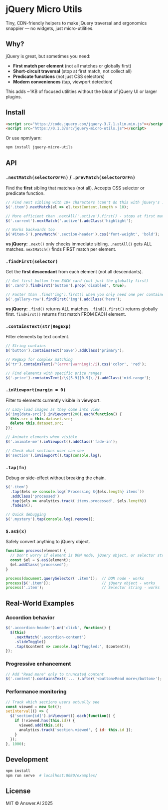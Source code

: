 # jQuery Micro Utils

Tiny, CDN-friendly helpers to make jQuery traversal and ergonomics snappier — no widgets, just micro-utilities.

## Why?

jQuery is great, but sometimes you need:
- **First match per element** (not all matches or globally first)
- **Short-circuit traversal** (stop at first match, not collect all)
- **Predicate functions** (not just CSS selectors)
- **Modern conveniences** (tap, viewport detection)

This adds ~1KB of focused utilities without the bloat of jQuery UI or larger plugins.

## Install

```html
<script src="https://code.jquery.com/jquery-3.7.1.slim.min.js"></script>
<script src="https://0.1.3/src/jquery-micro-utils.js"></script>
```

Or use npm/yarn:
```bash
npm install jquery-micro-utils
```

## API

### `.nextMatch(selectorOrFn)` / `.prevMatch(selectorOrFn)`

Find the **first** sibling that matches (not all). Accepts CSS selector or predicate function.

```js
// Find next sibling with 10+ characters (can't do this with jQuery's .next())
$('.item').nextMatch(el => el.textContent.length > 10);

// More efficient than .nextAll('.active').first() - stops at first match
$('.current').nextMatch('.active').addClass('highlight');

// Works backwards too
$('#item-5').prevMatch('.section-header').css('font-weight', 'bold');
```

**vs jQuery:** `.next()` only checks immediate sibling. `.nextAll()` gets ALL matches. `nextMatch()` finds FIRST match per element.

### `.findFirst(selector)`

Get the **first descendant** from each element (not all descendants).

```js
// Get first button from EACH card (not just the globally first)
$('.card').findFirst('button').prop('disabled', true);

// Faster than .find('img').first() when you only need one per container
$('.gallery-row').findFirst('img').addClass('hero');
```

**vs jQuery:** `.find()` returns ALL matches. `.find().first()` returns globally first. `findFirst()` returns first match FROM EACH element.

### `.containsText(str|RegExp)`

Filter elements by text content.

```js
// String contains
$('button').containsText('Save').addClass('primary');

// RegExp for complex matching
$('tr').containsText(/^(error|warning):/i).css('color', 'red');

// Find elements with specific price ranges
$('.price').containsText(/\$[5-9][0-9]\./).addClass('mid-range');
```

### `.inViewport(margin = 0)`

Filter to elements currently visible in viewport.

```js
// Lazy-load images as they come into view
$('img[data-src]').inViewport(200).each(function() {
  this.src = this.dataset.src;
  delete this.dataset.src;
});

// Animate elements when visible
$('.animate-me').inViewport().addClass('fade-in');

// Check what sections user can see
$('section').inViewport().tap(console.log);
```

### `.tap(fn)`

Debug or side-effect without breaking the chain.

```js
$('.item')
  .tap($els => console.log(`Processing ${$els.length} items`))
  .addClass('processed')
  .tap($els => analytics.track('items.processed', $els.length))
  .fadeIn();

// Quick debugging
$('.mystery').tap(console.log).remove();
```

### `$.as$(x)`

Safely convert anything to jQuery object.

```js
function process(element) {
  // Don't worry if element is DOM node, jQuery object, or selector string
  const $el = $.as$(element);
  $el.addClass('processed');
}

process(document.querySelector('.item'));  // DOM node - works
process($('.item'));                       // jQuery object - works
process('.item');                          // Selector string - works
```

## Real-World Examples

### Accordion behavior
```js
$('.accordion-header').on('click', function() {
  $(this)
    .nextMatch('.accordion-content')
    .slideToggle()
    .tap($content => console.log('Toggled:', $content));
});
```

### Progressive enhancement
```js
// Add "Read more" only to truncated content
$('.content').containsText('...').after('<button>Read more</button>');
```

### Performance monitoring
```js
// Track which sections users actually see
const viewed = new Set();
setInterval(() => {
  $('section[id]').inViewport().each(function() {
    if (!viewed.has(this.id)) {
      viewed.add(this.id);
      analytics.track('section.viewed', { id: this.id });
    }
  });
}, 1000);
```

## Development

```bash
npm install
npm run serve  # localhost:8080/examples/
```

## License

MIT © Answer.AI 2025

